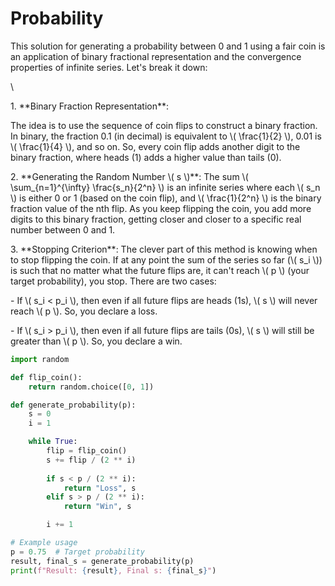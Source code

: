 # Probability

This solution for generating a probability between 0 and 1 using a fair coin is an application of binary fractional representation and the convergence properties of infinite series. Let's break it down:

\


1\. \*\*Binary Fraction Representation\*\*:&#x20;

The idea is to use the sequence of coin flips to construct a binary fraction. In binary, the fraction 0.1 (in decimal) is equivalent to \\( \frac{1}{2} \\), 0.01 is \\( \frac{1}{4} \\), and so on. So, every coin flip adds another digit to the binary fraction, where heads (1) adds a higher value than tails (0).

2\. \*\*Generating the Random Number \\( s \\)\*\*: The sum \\( \sum\_{n=1}^{\infty} \frac{s\_n}{2^n} \\) is an infinite series where each \\( s\_n \\) is either 0 or 1 (based on the coin flip), and \\( \frac{1}{2^n} \\) is the binary fraction value of the nth flip. As you keep flipping the coin, you add more digits to this binary fraction, getting closer and closer to a specific real number between 0 and 1.



3\. \*\*Stopping Criterion\*\*: The clever part of this method is knowing when to stop flipping the coin. If at any point the sum of the series so far (\\( s\_i \\)) is such that no matter what the future flips are, it can't reach \\( p \\) (your target probability), you stop. There are two cases:

&#x20;  \- If \\( s\_i < p\_i \\), then even if all future flips are heads (1s), \\( s \\) will never reach \\( p \\). So, you declare a loss.

&#x20;  \- If \\( s\_i > p\_i \\), then even if all future flips are tails (0s), \\( s \\) will still be greater than \\( p \\). So, you declare a win.

```python
import random

def flip_coin():
    return random.choice([0, 1])

def generate_probability(p):
    s = 0
    i = 1

    while True:
        flip = flip_coin()
        s += flip / (2 ** i)
        
        if s < p / (2 ** i):
            return "Loss", s
        elif s > p / (2 ** i):
            return "Win", s

        i += 1

# Example usage
p = 0.75  # Target probability
result, final_s = generate_probability(p)
print(f"Result: {result}, Final s: {final_s}")
```
